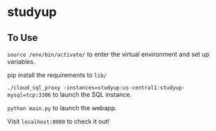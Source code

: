# studyup

## To Use
`source /env/bin/activate/` to enter the virtual environment and set up variables.

pip install the requirements to `lib/`

`./cloud_sql_proxy -instances=studyup:us-central1:studyup-mysql=tcp:3306` to launch the SQL instance.

`python main.py` to launch the webapp.

Visit `localhost:8080` to check it out!
